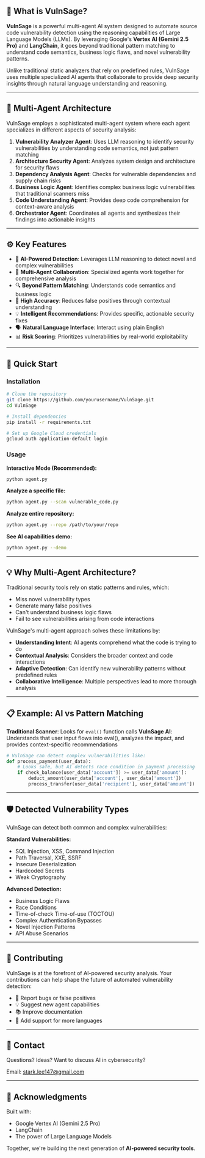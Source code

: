 ## 🔐 What is VulnSage?

**VulnSage** is a powerful multi-agent AI system designed to automate source code vulnerability detection using the reasoning capabilities of Large Language Models (LLMs). By leveraging Google's **Vertex AI (Gemini 2.5 Pro)** and **LangChain**, it goes beyond traditional pattern matching to understand code semantics, business logic flaws, and novel vulnerability patterns.

Unlike traditional static analyzers that rely on predefined rules, VulnSage uses multiple specialized AI agents that collaborate to provide deep security insights through natural language understanding and reasoning.

---

## 🤖 Multi-Agent Architecture

VulnSage employs a sophisticated multi-agent system where each agent specializes in different aspects of security analysis:

1. **Vulnerability Analyzer Agent**: Uses LLM reasoning to identify security vulnerabilities by understanding code semantics, not just pattern matching
2. **Architecture Security Agent**: Analyzes system design and architecture for security flaws
3. **Dependency Analysis Agent**: Checks for vulnerable dependencies and supply chain risks
4. **Business Logic Agent**: Identifies complex business logic vulnerabilities that traditional scanners miss
5. **Code Understanding Agent**: Provides deep code comprehension for context-aware analysis
6. **Orchestrator Agent**: Coordinates all agents and synthesizes their findings into actionable insights

---

## ⚙️ Key Features

- 🧠 **AI-Powered Detection**: Leverages LLM reasoning to detect novel and complex vulnerabilities
- 🤝 **Multi-Agent Collaboration**: Specialized agents work together for comprehensive analysis
- 🔍 **Beyond Pattern Matching**: Understands code semantics and business logic
- 🎯 **High Accuracy**: Reduces false positives through contextual understanding
- 💡 **Intelligent Recommendations**: Provides specific, actionable security fixes
- 🗣️ **Natural Language Interface**: Interact using plain English
- 📊 **Risk Scoring**: Prioritizes vulnerabilities by real-world exploitability

---

## 🚀 Quick Start

### Installation

```bash
# Clone the repository
git clone https://github.com/yourusername/VulnSage.git
cd VulnSage

# Install dependencies
pip install -r requirements.txt

# Set up Google Cloud credentials
gcloud auth application-default login
```

### Usage

**Interactive Mode (Recommended):**
```bash
python agent.py
```

**Analyze a specific file:**
```bash
python agent.py --scan vulnerable_code.py
```

**Analyze entire repository:**
```bash
python agent.py --repo /path/to/your/repo
```

**See AI capabilities demo:**
```bash
python agent.py --demo
```

---

## 💡 Why Multi-Agent Architecture?

Traditional security tools rely on static patterns and rules, which:
- Miss novel vulnerability types
- Generate many false positives
- Can't understand business logic flaws
- Fail to see vulnerabilities arising from code interactions

VulnSage's multi-agent approach solves these limitations by:
- **Understanding Intent**: AI agents comprehend what the code is trying to do
- **Contextual Analysis**: Considers the broader context and code interactions
- **Adaptive Detection**: Can identify new vulnerability patterns without predefined rules
- **Collaborative Intelligence**: Multiple perspectives lead to more thorough analysis

---

## 📋 Example: AI vs Pattern Matching

**Traditional Scanner**: Looks for `eval()` function calls
**VulnSage AI**: Understands that user input flows into eval(), analyzes the impact, and provides context-specific recommendations

```python
# VulnSage can detect complex vulnerabilities like:
def process_payment(user_data):
    # Looks safe, but AI detects race condition in payment processing
    if check_balance(user_data['account']) >= user_data['amount']:
        deduct_amount(user_data['account'], user_data['amount'])
        process_transfer(user_data['recipient'], user_data['amount'])
```

---

## 🛡️ Detected Vulnerability Types

VulnSage can detect both common and complex vulnerabilities:

**Standard Vulnerabilities:**
- SQL Injection, XSS, Command Injection
- Path Traversal, XXE, SSRF
- Insecure Deserialization
- Hardcoded Secrets
- Weak Cryptography

**Advanced Detection:**
- Business Logic Flaws
- Race Conditions
- Time-of-check Time-of-use (TOCTOU)
- Complex Authentication Bypasses
- Novel Injection Patterns
- API Abuse Scenarios

---

## 🤝 Contributing

VulnSage is at the forefront of AI-powered security analysis. Your contributions can help shape the future of automated vulnerability detection:

- 🐛 Report bugs or false positives
- 💡 Suggest new agent capabilities
- 📚 Improve documentation
- 🔧 Add support for more languages

---

## 📧 Contact

Questions? Ideas? Want to discuss AI in cybersecurity?

Email: stark.lee147@gmail.com

---

## 🙏 Acknowledgments

Built with:
- Google Vertex AI (Gemini 2.5 Pro)
- LangChain
- The power of Large Language Models

Together, we're building the next generation of **AI-powered security tools**.


